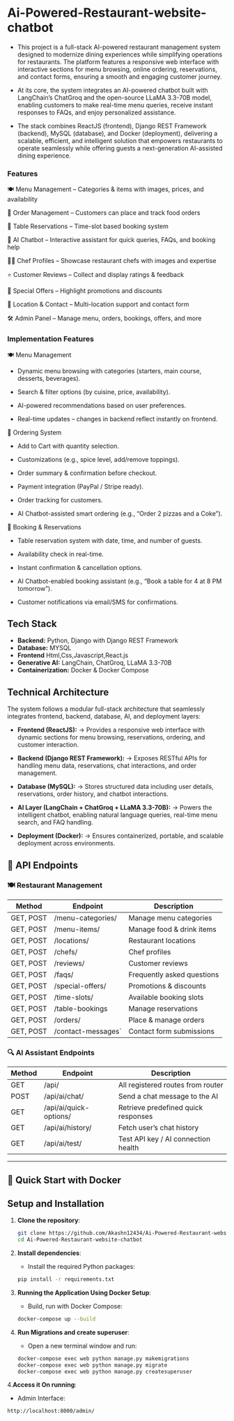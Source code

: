 # Ai-Powered-Restaurant-website-chatbot
- This project is a full-stack AI-powered restaurant management system designed to modernize dining experiences while simplifying operations for restaurants. The platform features a responsive web interface with interactive sections for menu browsing, online ordering, reservations, and contact forms, ensuring a smooth and engaging customer journey.

- At its core, the system integrates an AI-powered chatbot built with LangChain’s ChatGroq and the open-source LLaMA 3.3-70B model, enabling customers to make real-time menu queries, receive instant responses to FAQs, and enjoy personalized assistance.

- The stack combines ReactJS (frontend), Django REST Framework (backend), MySQL (database), and Docker (deployment), delivering a scalable, efficient, and intelligent solution that empowers restaurants to operate seamlessly while offering guests a next-generation AI-assisted dining experience.

### Features
🍽️ Menu Management – Categories & items with images, prices, and availability

🛒 Order Management – Customers can place and track food orders

📅 Table Reservations – Time-slot based booking system

🤖 AI Chatbot – Interactive assistant for quick queries, FAQs, and booking help

👨‍🍳 Chef Profiles – Showcase restaurant chefs with images and expertise

⭐ Customer Reviews – Collect and display ratings & feedback

🎁 Special Offers – Highlight promotions and discounts

📍 Location & Contact – Multi-location support and contact form

🛠️ Admin Panel – Manage menu, orders, bookings, offers, and more

### Implementation Features
🍽️ Menu Management

  - Dynamic menu browsing with categories (starters, main course, desserts, beverages).
  
  - Search & filter options (by cuisine, price, availability).
  
  - AI-powered recommendations based on user preferences.
  
  - Real-time updates – changes in backend reflect instantly on frontend.

🛒 Ordering System

   - Add to Cart with quantity selection.
   
   - Customizations (e.g., spice level, add/remove toppings).
   
   - Order summary & confirmation before checkout.
   
   - Payment integration (PayPal / Stripe ready).
   
   - Order tracking for customers.
   
   - AI Chatbot-assisted smart ordering (e.g., “Order 2 pizzas and a Coke”).

📅 Booking & Reservations

  - Table reservation system with date, time, and number of guests.
  
  - Availability check in real-time.
  
  - Instant confirmation & cancellation options.
  
  - AI Chatbot-enabled booking assistant (e.g., “Book a table for 4 at 8 PM tomorrow”).
  
  - Customer notifications via email/SMS for confirmations.

## Tech Stack
- **Backend:** Python, Django  with Django REST Framework
- **Database:** MYSQL
- **Frontend** Html,Css,Javascript,React.js
- **Generative AI:** LangChain, ChatGroq, LLaMA 3.3-70B
- **Containerization:** Docker & Docker Compose



## Technical Architecture

The system follows a modular full-stack architecture that seamlessly integrates frontend, backend, database, AI, and deployment layers:

- **Frontend (ReactJS):** → Provides a responsive web interface with dynamic sections for menu browsing, reservations, ordering, and customer interaction.

- **Backend (Django REST Framework):** → Exposes RESTful APIs for handling menu data, reservations, chat interactions, and order management.

- **Database (MySQL):** → Stores structured data including user details, reservations, order history, and chatbot interactions.

- **AI Layer (LangChain + ChatGroq + LLaMA 3.3-70B):** → Powers the intelligent chatbot, enabling natural language queries, real-time menu search, and FAQ handling.

- **Deployment (Docker):** → Ensures containerized, portable, and scalable deployment across environments.

## 🚀 API Endpoints

### 🍽️ Restaurant Management

| Method    | Endpoint             | Description                |
| --------- | -------------------- | -------------------------- |
| GET, POST | /menu-categories/    | Manage menu categories     |
| GET, POST | /menu-items/         | Manage food & drink items  |
| GET, POST | /locations/          | Restaurant locations       |
| GET, POST | /chefs/              | Chef profiles              |
| GET, POST | /reviews/            | Customer reviews           |
| GET, POST | /faqs/               | Frequently asked questions |
| GET, POST | /special-offers/     | Promotions & discounts     |
| GET, POST | /time-slots/         | Available booking slots    |
| GET, POST | /table-bookings      | Manage reservations        |
| GET, POST | /orders/             | Place & manage orders      |
| GET, POST | /contact-messages`   | Contact form submissions   |

###  🔍 AI Assistant Endpoints

| Method | Endpoint                 | Description                         |
| ------ | ------------------------ | ----------------------------------- |
| GET    | /api/                    | All registered routes from router   |
| POST   | /api/ai/chat/            | Send a chat message to the AI       |
| GET    | /api/ai/quick-options/   | Retrieve predefined quick responses |
| GET    | /api/ai/history/         | Fetch user’s chat history           |
| GET    | /api/ai/test/            | Test API key / AI connection health |

---

## 🚀 Quick Start with Docker

## Setup and Installation
1. **Clone the repository**:
    ```bash
    git clone https://github.com/Akashn12434/Ai-Powered-Restaurant-website-chatbot.git    
    cd Ai-Powered-Restaurant-website-chatbot
    ```

2. **Install dependencies**:
   - Install the required Python packages:   
    ```bash
    pip install -r requirements.txt
    ```
3. **Running the Application Using Docker Setup**:
   - Build, run with Docker Compose: 
    ```bash
    docker-compose up --build
    ```
  
1. **Run Migrations and create superuser**:
   - Open a new terminal window and run:
    ```bash
    docker-compose exec web python manage.py makemigrations
    docker-compose exec web python manage.py migrate
    docker-compose exec web python manage.py createsuperuser
    ```

4.**Access it On running**:
  
   - Admin Interface:
   ```bash
   http://localhost:8000/admin/
   ```
